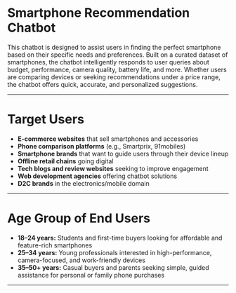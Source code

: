 # Smartphone Recommendation Chatbot

This chatbot is designed to assist users in finding the perfect smartphone based on their specific needs and preferences. Built on a curated dataset of smartphones, the chatbot intelligently responds to user queries about budget, performance, camera quality, battery life, and more. Whether users are comparing devices or seeking recommendations under a price range, the chatbot offers quick, accurate, and personalized suggestions.

---

# Target Users

- **E-commerce websites** that sell smartphones and accessories  
- **Phone comparison platforms** (e.g., Smartprix, 91mobiles)  
- **Smartphone brands** that want to guide users through their device lineup  
- **Offline retail chains** going digital  
- **Tech blogs and review websites** seeking to improve engagement  
- **Web development agencies** offering chatbot solutions  
- **D2C brands** in the electronics/mobile domain  

---

# Age Group of End Users

- **18–24 years:** Students and first-time buyers looking for affordable and feature-rich smartphones  
- **25–34 years:** Young professionals interested in high-performance, camera-focused, and work-friendly devices  
- **35–50+ years:** Casual buyers and parents seeking simple, guided assistance for personal or family phone purchases  

---
